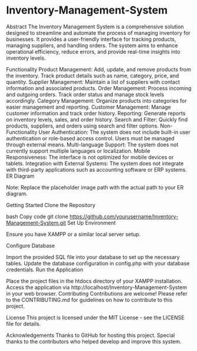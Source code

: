 ﻿# Inventory-Management-System
Abstract
The Inventory Management System is a comprehensive solution designed to streamline and automate the process of managing inventory for businesses. It provides a user-friendly interface for tracking products, managing suppliers, and handling orders. The system aims to enhance operational efficiency, reduce errors, and provide real-time insights into inventory levels.

Functionality
Product Management: Add, update, and remove products from the inventory. Track product details such as name, category, price, and quantity.
Supplier Management: Maintain a list of suppliers with contact information and associated products.
Order Management: Process incoming and outgoing orders. Track order status and manage stock levels accordingly.
Category Management: Organize products into categories for easier management and reporting.
Customer Management: Manage customer information and track order history.
Reporting: Generate reports on inventory levels, sales, and order history.
Search and Filter: Quickly find products, suppliers, and orders using search and filter options.
Non-Functionality
User Authentication: The system does not include built-in user authentication or role-based access control. Users must be managed through external means.
Multi-language Support: The system does not currently support multiple languages or localization.
Mobile Responsiveness: The interface is not optimized for mobile devices or tablets.
Integration with External Systems: The system does not integrate with third-party applications such as accounting software or ERP systems.
ER Diagram

Note: Replace the placeholder image path with the actual path to your ER diagram.

Getting Started
Clone the Repository

bash
Copy code
git clone https://github.com/yourusername/Inventory-Management-System.git
Set Up Environment

Ensure you have XAMPP or a similar local server setup.

Configure Database

Import the provided SQL file into your database to set up the necessary tables.
Update the database configuration in config.php with your database credentials.
Run the Application

Place the project files in the htdocs directory of your XAMPP installation.
Access the application via http://localhost/Inventory-Management-System in your web browser.
Contributing
Contributions are welcome! Please refer to the CONTRIBUTING.md for guidelines on how to contribute to this project.

License
This project is licensed under the MIT License - see the LICENSE file for details.

Acknowledgements
Thanks to GitHub for hosting this project.
Special thanks to the contributors who helped develop and improve this system.
